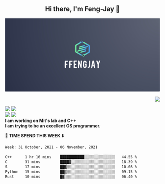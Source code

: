 <h2 align="center"> Hi there, I'm Feng-Jay 👋 </h2>  

![](https://github.com/Feng-Jay/DataStruct/blob/master/Image/1.png)  

<img align="right" src="https://github-readme-stats.vercel.app/api?username=Feng-Jay&show_icons=true&icon_color=CE1D2D&text_color=718096&bg_color=ffffff&hide_title=true" />


&emsp;

![](https://visitor-badge.glitch.me/badge?page_id=Feng-Jay.readme)
![](https://img.shields.io/badge/Concentrate-Cpp-blue)  
![](https://img.shields.io/badge/Rust-primer-orange)
![](https://img.shields.io/badge/Target-OS-9cf)  
**I am working on Mit's lab and C++**  
**I am trying to be an excellent OS programmer.**  


📘 **TIME SPEND THIS WEEK ⬇️**
<!--START_SECTION:waka-->
```text
Week: 31 October, 2021 - 06 November, 2021

C++      1 hr 16 mins    ███████████░░░░░░░░░░░░░░   44.55 % 
C        31 mins         ████▓░░░░░░░░░░░░░░░░░░░░   18.39 % 
S        17 mins         ██▓░░░░░░░░░░░░░░░░░░░░░░   10.08 % 
Python   15 mins         ██▒░░░░░░░░░░░░░░░░░░░░░░   09.15 % 
Rust     10 mins         █▓░░░░░░░░░░░░░░░░░░░░░░░   06.40 % 
```
<!--END_SECTION:waka-->
